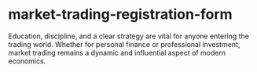 # market-trading-registration-form
 Education, discipline, and a clear strategy are vital for anyone entering the trading world. Whether for personal finance or professional investment, market trading remains a dynamic and influential aspect of modern economics.
